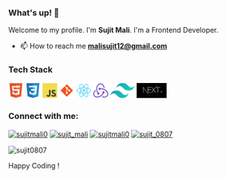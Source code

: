 ### What's up! 👋

Welcome to my profile.
I'm **Sujit Mali**. I'm a Frontend Developer.

- 📫 How to reach me **malisujit12@gmail.com**

### Tech Stack

<code><img height="30" src="https://raw.githubusercontent.com/Sujit0807/Sujit0807/master/assets/html5-original.svg" alt="HTML5"></code>
<code><img height="30" src="https://raw.githubusercontent.com/Sujit0807/Sujit0807/master/assets/css3-original.svg" alt="CSS3"></code>
<code><img height="30" src="https://raw.githubusercontent.com/Sujit0807/Sujit0807/master/assets/javascript-original.svg" alt="Javascript"></code>
<code><img height="30" src="https://raw.githubusercontent.com/Sujit0807/Sujit0807/master/assets/git.svg" alt="Git"></code>
<code><img height="30" src="https://raw.githubusercontent.com/Sujit0807/Sujit0807/master/assets/react-original.svg" alt="React"></code>
<code><img height="30" src="https://raw.githubusercontent.com/Sujit0807/Sujit0807/master/assets/redux-original.svg" alt="Redux"></code>
<code><img height="30" src="https://raw.githubusercontent.com/Sujit0807/Sujit0807/master/assets/tailwindcss.svg" alt="Tailwind CSS"></code>
<code><img height="30" src="https://raw.githubusercontent.com/Sujit0807/Sujit0807/master/assets/nextjs.JPG" alt="NextJs"></code>

<h3 align="left">Connect with me:</h3>
<p align="left">
<a href="https://twitter.com/sujitmali0" target="blank"><img align="center" src="https://raw.githubusercontent.com/rahuldkjain/github-profile-readme-generator/master/src/images/icons/Social/twitter.svg" alt="sujitmali0" height="30" width="40" /></a>
<a href="https://dev.to/sujit_mali" target="blank"><img align="center" src="https://raw.githubusercontent.com/rahuldkjain/github-profile-readme-generator/master/src/images/icons/Social/devto.svg" alt="sujit_mali" height="30" width="40" /></a>
<a href="https://linkedin.com/in/sujitmali0" target="blank"><img align="center" src="https://raw.githubusercontent.com/rahuldkjain/github-profile-readme-generator/master/src/images/icons/Social/linked-in-alt.svg" alt="sujitmali0" height="30" width="40" /></a>
<a href="https://instagram.com/sujit_0807" target="blank"><img align="center" src="https://raw.githubusercontent.com/rahuldkjain/github-profile-readme-generator/master/src/images/icons/Social/instagram.svg" alt="sujit_0807" height="30" width="40" /></a>
</p>

<p><img align="center" src="https://github-readme-streak-stats.herokuapp.com/?user=sujit0807&" alt="sujit0807" /></p>

Happy Coding !
